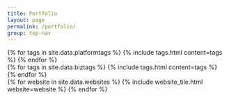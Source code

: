 ```yaml
---
title: Portfolio
layout: page
permalink: /portfolio/
group: top-nav
---
```

<div id='coverTarget' class='center'>
	<div id='tags'>
		<div id='platTags'>
			{% for tags in site.data.platformtags %}
			{% include tags.html content=tags %}
			{% endfor %}
		</div>
		<div id='bizTags'>
			{% for tags in site.data.biztags %}
			{% include tags.html content=tags %}
			{% endfor %}
		</div>
	</div>
	<div class='flex-container 3col flex' >
		{% for website in site.data.websites %}
		{% include website_tile.html website=website %}
		{% endfor %}
	</div>
	<div id='websiteViewer' style="display: none;" class="box clickable"></div>
</div>

<script>
			$("#platTags p").click(function(){
				if ($(this).hasClass('selected')) {
					$(this).removeClass("selected").css('background-color', '');
				} else {
					$(this).addClass("selected").css('background-color', '#BFBFBF').siblings().removeClass("selected").css('background-color', '');
				}
			});
			$("#bizTags p").click(function(){
				if ($(this).hasClass('selected')) {
					$(this).removeClass("selected").css('background-color', '');
				} else {
					$(this).addClass("selected").css('background-color', '#BFBFBF').siblings().removeClass("selected").css('background-color', '');
				}
			});

			function tagClick(e) {
				$('.' + e.target.id).show();
				if ($(e.target).hasClass('selected')) {
					$.each($(e.target).parent().siblings().children(), function (i, v) {
							if ($(v).hasClass('selected')) {
								$('.' + v.id).show();
								$.each($(e.target).siblings(), function (i, v) {
									$('.' + v.id).show();
								});
								$.each($(v).siblings(), function (i, v) {
									$('.' + v.id).hide();
								})
								return false;
							} else {
								$.each($(e.target).siblings(), function (i, v) {
									$('.' + v.id).show();
								});
							}
						});
					} else {
						$.each($(e.target).parent().siblings().children(), function (i, v) {
								if ($(v).hasClass('selected')) {
									$.each($(e.target).siblings(), function (i, v) {
										$('.' + v.id).hide();
									});
									$.each($(v).siblings(), function (i, v) {
										$('.' + v.id).hide();
										});
									return false;
								} else {
									$.each($(e.target).siblings(), function (i, v) {
										$('.' + v.id).hide();
									});
								}
						});
					}
				}

</script>

<!--<script src='{{site.baseurl}}/js/portfolio.js'></script>-->
